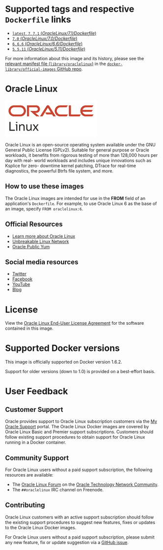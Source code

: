 # Supported tags and respective `Dockerfile` links

-	[`latest`, `7`, `7.1` (*OracleLinux/7.1/Dockerfile*)](https://github.com/oracle/docker/blob/6c9db7af34475aba8f37a8caadc503e5fabf3e5e/OracleLinux/7.1/Dockerfile)
-	[`7.0` (*OracleLinux/7.0/Dockerfile*)](https://github.com/oracle/docker/blob/6c9db7af34475aba8f37a8caadc503e5fabf3e5e/OracleLinux/7.0/Dockerfile)
-	[`6`, `6.6` (*OracleLinux/6.6/Dockerfile*)](https://github.com/oracle/docker/blob/6c9db7af34475aba8f37a8caadc503e5fabf3e5e/OracleLinux/6.6/Dockerfile)
-	[`5`, `5.11` (*OracleLinux/5.11/Dockerfile*)](https://github.com/oracle/docker/blob/6c9db7af34475aba8f37a8caadc503e5fabf3e5e/OracleLinux/5.11/Dockerfile)

For more information about this image and its history, please see the [relevant manifest file (`library/oraclelinux`)](https://github.com/docker-library/official-images/blob/master/library/oraclelinux) in the [`docker-library/official-images` GitHub repo](https://github.com/docker-library/official-images).

# Oracle Linux

![logo](https://raw.githubusercontent.com/docker-library/docs/master/oraclelinux/logo.png)

Oracle Linux is an open-source operating system available under the GNU General Public License (GPLv2). Suitable for general purpose or Oracle workloads, it benefits from rigorous testing of more than 128,000 hours per day with real- world workloads and includes unique innovations such as Ksplice for zero- downtime kernel patching, DTrace for real-time diagnostics, the powerful Btrfs file system, and more.

## How to use these images

The Oracle Linux images are intended for use in the **FROM** field of an application's `Dockerfile`. For example, to use Oracle Linux 6 as the base of an image, specify `FROM oraclelinux:6`.

## Official Resources

-	[Learn more about Oracle Linux](http://oracle.com/linux)
-	[Unbreakable Linux Network](https://linux.oracle.com)
-	[Oracle Public Yum](http://public-yum.oracle.com)

## Social media resources

-	[Twitter](https://twitter.com/ORCL_Linux)
-	[Facebook](https://www.facebook.com/OracleLinux)
-	[YouTube](https://www.youtube.com/user/OracleLinuxChannel)
-	[Blog](http://blogs.oracle.com/linux)

# License

View the [Oracle Linux End-User License Agreement](https://oss.oracle.com/ol6/EULA) for the software contained in this image.

# Supported Docker versions

This image is officially supported on Docker version 1.6.2.

Support for older versions (down to 1.0) is provided on a best-effort basis.

# User Feedback

## Customer Support

Oracle provides support to Oracle Linux subscription customers via the [My Oracle Support](https://support.oracle.com) portal. The Oracle Linux Docker images are covered by Oracle Linux Basic and Premier support subscriptions. Customers should follow existing support procedures to obtain support for Oracle Linux running in a Docker container.

## Community Support

For Oracle Linux users without a paid support subscription, the following resources are available:

-	The [Oracle Linux Forum](https://community.oracle.com/community/server_%26_storage_systems/linux/oracle_linux) on the [Oracle Technology Network Community](https://community.oracle.com/welcome).
-	The `##oraclelinux` IRC channel on Freenode.

## Contributing

Oracle Linux customers with an active support subscription should follow the existing support procedures to suggest new features, fixes or updates to the Oracle Linux Docker images.

For Oracle Linux users without a paid support subscription, please submit any new feature, fix or update suggestion via a [GitHub issue](https://github.com/oracle/docker/issues).
